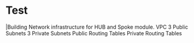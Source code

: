 # Test
|Building Network infrastructure for HUB and Spoke module.
VPC
3 Public Subnets
3 Private Subnets
Public Routing Tables
Private Routing Tables
